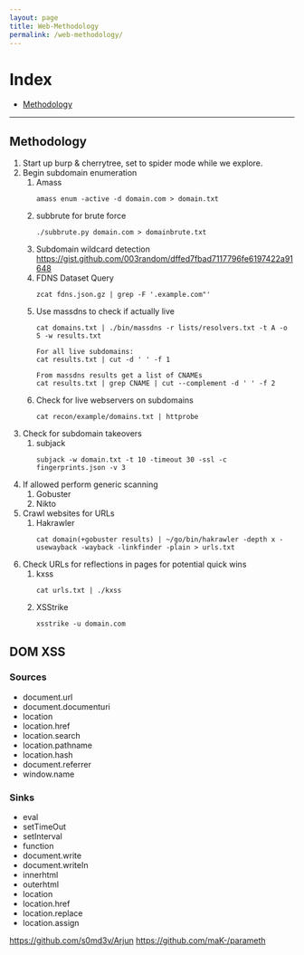 ```yaml
---
layout: page
title: Web-Methodology
permalink: /web-methodology/
---
```


# Index
* [Methodology](#methodology)

---

## Methodology

1. Start up burp & cherrytree, set to spider mode while we explore.
2. Begin subdomain enumeration
    1. Amass
        ```
        amass enum -active -d domain.com > domain.txt
        ```
    2. subbrute for brute force
        ```
        ./subbrute.py domain.com > domainbrute.txt
        ```
    3. Subdomain wildcard detection https://gist.github.com/003random/dffed7fbad7117796fe6197422a91648
    4. FDNS Dataset Query
        ```
        zcat fdns.json.gz | grep -F '.example.com"'
        ```
    5. Use massdns to check if actually live
        ```
        cat domains.txt | ./bin/massdns -r lists/resolvers.txt -t A -o S -w results.txt
        
        For all live subdomains:
        cat results.txt | cut -d ' ' -f 1
        
        From massdns results get a list of CNAMEs
        cat results.txt | grep CNAME | cut --complement -d ' ' -f 2
        ```
    6. Check for live webservers on subdomains
        ```
        cat recon/example/domains.txt | httprobe
        ```
3. Check for subdomain takeovers
    1. subjack
        ```
        subjack -w domain.txt -t 10 -timeout 30 -ssl -c fingerprints.json -v 3
        ```
3. If allowed perform generic scanning
    1. Gobuster
    2. Nikto
5. Crawl websites for URLs
    1. Hakrawler
        ```
        cat domain(+gobuster results) | ~/go/bin/hakrawler -depth x -usewayback -wayback -linkfinder -plain > urls.txt
        ```
6. Check URLs for reflections in pages for potential quick wins
    1. kxss
        ```
        cat urls.txt | ./kxss
        ```
    2. XSStrike
        ```
        xsstrike -u domain.com
        ```

## DOM XSS

### Sources
* document.url
* document.documenturi
* location
* location.href
* location.search
* location.pathname
* location.hash
* document.referrer
* window.name

### Sinks
* eval
* setTimeOut
* setInterval
* function
* document.write
* document.writeIn
* innerhtml
* outerhtml
* location
* location.href
* location.replace
* location.assign

https://github.com/s0md3v/Arjun
https://github.com/maK-/parameth
